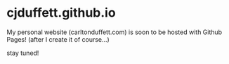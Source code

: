 cjduffett.github.io
===================

My personal website (carltonduffett.com) is soon to be hosted with Github Pages! (after I create it of course...)

stay tuned!
